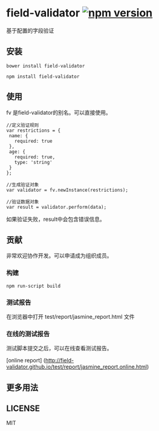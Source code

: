 # field-validator [![npm version](https://badge.fury.io/js/field-validator.svg)](http://badge.fury.io/js/field-validator)

基于配置的字段验证

## 安装

```
bower install field-validator
```

```
npm install field-validator
```

## 使用
fv 是field-validator的别名。可以直接使用。
 ```
//定义验证规则
var restrictions = {
  name: {
    required: true
  },
  age: {
    required: true,
    type: 'string'
  }
};

//生成验证对象
var validator = fv.newInstance(restrictions);

//验证数据对象
var result = validator.perform(data);

```
如果验证失败，result中会包含错误信息。

## 贡献

非常欢迎协作开发。可以申请成为组织成员。

### 构建
```
npm run-script build
```
### 测试报告
在浏览器中打开 test/report/jasmine_report.html 文件


### 在线的测试报告
测试脚本提交之后，可以在线查看测试报告。

[online report] (http://field-validator.github.io/test/report/jasmine_report.online.html)



## 更多用法

## LICENSE
MIT
